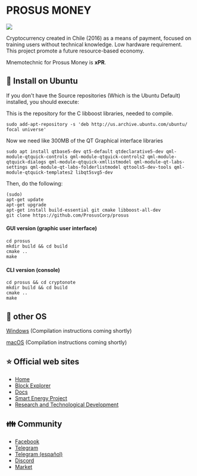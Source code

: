 
# PROSUS MONEY

<img src="http://prosus.money/wp-content/uploads/2018/03/Prosus-header.jpg">

Cryptocurrency created in Chile (2016) as a means of payment, focused on training users without technical knowledge. Low hardware requirement. This project promote a future resource-based economy.

Mnemotechnic for Prosus Money is **xPR**.


## 💾 Install on Ubuntu

If you don't have the Source repositories (Which is the Ubuntu Default) installed, you should execute:

This is the repository for the C libboost libraries, needed to compile.

```
sudo add-apt-repository -s 'deb http://us.archive.ubuntu.com/ubuntu/ focal universe'
```

Now we need like 300MB of the QT Graphical interface libraries

```
sudo apt install qtbase5-dev qt5-default qtdeclarative5-dev qml-module-qtquick-controls qml-module-qtquick-controls2 qml-module-qtquick-dialogs qml-module-qtquick-xmllistmodel qml-module-qt-labs-settings qml-module-qt-labs-folderlistmodel qttools5-dev-tools qml-module-qtquick-templates2 libqt5svg5-dev
```
Then, do the following:

```
(sudo)
apt-get update
apt-get upgrade
apt-get install build-essential git cmake libboost-all-dev
git clone https://github.com/ProsusCorp/prosus
```

#### GUI version (graphic user interface)
```
cd prosus
mkdir build && cd build
cmake ..
make
```

#### CLI version (console)
```
cd prosus && cd cryptonote
mkdir build && cd build
cmake ..
make
```


## 💾 other OS
[Windows](http://wiki.prosus.money) (Compilation instructions coming shortly)

[macOS](http://wiki.prosus.money) (Compilation instructions coming shortly)


## :star: Official web sites
* [Home](http://prosus.money)
* [Block Explorer](http://explorer.prosus.money)
* [Docs](http://wiki.prosus.money)
* [Smart Energy Project](http://prosus.energy)
* [Research and Technological Development](http://prosuscorp.com)

## :family: Community
* [Facebook](https://www.facebook.com/groups/prosus.money)
* [Telegram](https://t.me/prosus_money)
* [Telegram (español)](https://t.me/prosus)
* [Discord](https://discordapp.com/channels/477481402829635604)
* [Market](https://prosus.dinova.cl)
